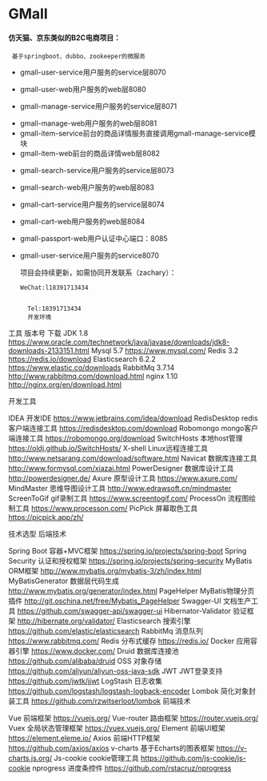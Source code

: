 # GMall

#### 仿天猫、京东类似的B2C电商项目：
     基于springboot、dubbo、zookeeper的微服务

- gmall-user-service用户服务的service层8070
* gmall-user-web用户服务的web层8080
- gmall-manage-service用户服务的service层8071
* gmall-manage-web用户服务的web层8081
* gmall-item-service前台的商品详情服务直接调用gmall-manage-service模块
* gmall-item-web前台的商品详情web层8082
- gmall-search-service用户服务的service层8073
* gmall-search-web用户服务的web层8083
- gmall-cart-service用户服务的service层8074
* gmall-cart-web用户服务的web层8084
* gmall-passport-web用户认证中心端口：8085
* gmall-user-service用户服务的service8070


    项目会持续更新，如需协同开发联系（zachary）：
     
      WeChat:l18391713434
     
     
        Tel:18391713434
        开发环境
工具 	版本号 	下载
JDK 	1.8 	https://www.oracle.com/technetwork/java/javase/downloads/jdk8-downloads-2133151.html
Mysql 	5.7 	https://www.mysql.com/
Redis 	3.2 	https://redis.io/download
Elasticsearch 	6.2.2 	https://www.elastic.co/downloads
RabbitMq 	3.7.14 	http://www.rabbitmq.com/download.html
nginx 	1.10 	http://nginx.org/en/download.html


开发工具


IDEA 	开发IDE 	https://www.jetbrains.com/idea/download
RedisDesktop 	redis客户端连接工具 	https://redisdesktop.com/download
Robomongo 	mongo客户端连接工具 	https://robomongo.org/download
SwitchHosts 	本地host管理 	https://oldj.github.io/SwitchHosts/
X-shell 	Linux远程连接工具 	http://www.netsarang.com/download/software.html
Navicat 	数据库连接工具 	http://www.formysql.com/xiazai.html
PowerDesigner 	数据库设计工具 	http://powerdesigner.de/
Axure 	原型设计工具 	https://www.axure.com/
MindMaster 	思维导图设计工具 	http://www.edrawsoft.cn/mindmaster
ScreenToGif 	gif录制工具 	https://www.screentogif.com/
ProcessOn 	流程图绘制工具 	https://www.processon.com/
PicPick 	屏幕取色工具 	https://picpick.app/zh/


技术选型
后端技术

Spring Boot 	容器+MVC框架 	https://spring.io/projects/spring-boot
Spring Security 	认证和授权框架 	https://spring.io/projects/spring-security
MyBatis 	ORM框架 	http://www.mybatis.org/mybatis-3/zh/index.html
MyBatisGenerator 	数据层代码生成 	http://www.mybatis.org/generator/index.html
PageHelper 	MyBatis物理分页插件 	http://git.oschina.net/free/Mybatis_PageHelper
Swagger-UI 	文档生产工具 	https://github.com/swagger-api/swagger-ui
Hibernator-Validator 	验证框架 	http://hibernate.org/validator/
Elasticsearch 	搜索引擎 	https://github.com/elastic/elasticsearch
RabbitMq 	消息队列 	https://www.rabbitmq.com/
Redis 	分布式缓存 	https://redis.io/
Docker 	应用容器引擎 	https://www.docker.com/
Druid 	数据库连接池 	https://github.com/alibaba/druid
OSS 	对象存储 	https://github.com/aliyun/aliyun-oss-java-sdk
JWT 	JWT登录支持 	https://github.com/jwtk/jjwt
LogStash 	日志收集 	https://github.com/logstash/logstash-logback-encoder
Lombok 	简化对象封装工具 	https://github.com/rzwitserloot/lombok
前端技术

Vue 	前端框架 	https://vuejs.org/
Vue-router 	路由框架 	https://router.vuejs.org/
Vuex 	全局状态管理框架 	https://vuex.vuejs.org/
Element 	前端UI框架 	https://element.eleme.io/
Axios 	前端HTTP框架 	https://github.com/axios/axios
v-charts 	基于Echarts的图表框架 	https://v-charts.js.org/
Js-cookie 	cookie管理工具 	https://github.com/js-cookie/js-cookie
nprogress 	进度条控件 	https://github.com/rstacruz/nprogress


